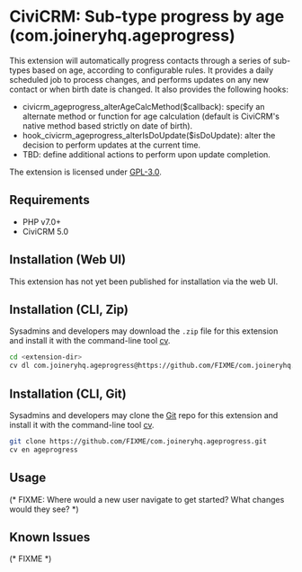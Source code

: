 # CiviCRM: Sub-type progress by age (com.joineryhq.ageprogress)

This extension will automatically progress contacts through a series of sub-types 
based on age, according to configurable rules. It provides a daily scheduled job 
to process changes, and performs updates on any new contact or when birth date 
is changed. It also provides the following hooks:
* civicrm_ageprogress_alterAgeCalcMethod($callback): specify an alternate method 
  or function for age calculation (default is CiviCRM's native method based 
  strictly on date of birth).
* hook_civicrm_ageprogress_alterIsDoUpdate($isDoUpdate): alter the decision to 
  perform updates at the current time.
* TBD: define additional actions to perform upon update completion.

The extension is licensed under [GPL-3.0](LICENSE.txt).

## Requirements

* PHP v7.0+
* CiviCRM 5.0

## Installation (Web UI)

This extension has not yet been published for installation via the web UI.

## Installation (CLI, Zip)

Sysadmins and developers may download the `.zip` file for this extension and
install it with the command-line tool [cv](https://github.com/civicrm/cv).

```bash
cd <extension-dir>
cv dl com.joineryhq.ageprogress@https://github.com/FIXME/com.joineryhq.ageprogress/archive/master.zip
```

## Installation (CLI, Git)

Sysadmins and developers may clone the [Git](https://en.wikipedia.org/wiki/Git) repo for this extension and
install it with the command-line tool [cv](https://github.com/civicrm/cv).

```bash
git clone https://github.com/FIXME/com.joineryhq.ageprogress.git
cv en ageprogress
```

## Usage

(* FIXME: Where would a new user navigate to get started? What changes would they see? *)

## Known Issues

(* FIXME *)
